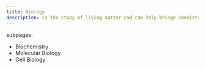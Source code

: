 ```yaml
---
title: Biology
description: is the study of living matter and can help bridge chemistry and medical fields of study
---
```


subpages:
- Biochemistry
- Molecular Biology
- Cell Biology
